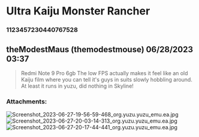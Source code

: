 # Ultra Kaiju Monster Rancher
### 1123457230440767528
## theModestMaus (themodestmouse) 06/28/2023 03:37 

> Redmi Note 9 Pro 6gb
> The low FPS actually makes it feel like an old Kaiju film where you can tell it's guys in suits slowly hobbling around. At least it runs in yuzu, did nothing in Skyline!
### Attachments: 
![Screenshot_2023-06-27-19-56-59-468_org.yuzu.yuzu_emu.ea.jpg](https://yuzudiscordbackup.s3.us-west-2.amazonaws.com/files-media/1123457230440767528_Screenshot_2023-06-27-19-56-59-468_org.yuzu.yuzu_emu.ea.jpg)
![Screenshot_2023-06-27-20-03-14-313_org.yuzu.yuzu_emu.ea.jpg](https://yuzudiscordbackup.s3.us-west-2.amazonaws.com/files-media/1123457230440767528_Screenshot_2023-06-27-20-03-14-313_org.yuzu.yuzu_emu.ea.jpg)
![Screenshot_2023-06-27-20-17-44-441_org.yuzu.yuzu_emu.ea.jpg](https://yuzudiscordbackup.s3.us-west-2.amazonaws.com/files-media/1123457230440767528_Screenshot_2023-06-27-20-17-44-441_org.yuzu.yuzu_emu.ea.jpg)


